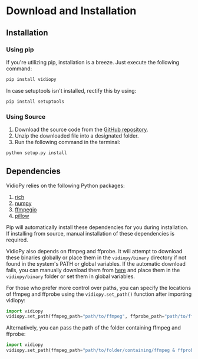 # Download and Installation

## Installation

### Using pip

If you're utilizing pip, installation is a breeze. Just execute the following command:

```bash
pip install vidiopy
```

In case setuptools isn't installed, rectify this by using:

```bash
pip install setuptools
```

### Using Source

1. Download the source code from the [GitHub repository](https://github.com/SohamTilekar/vidiopy).
2. Unzip the downloaded file into a designated folder.
3. Run the following command in the terminal:

```bash
python setup.py install
```

## Dependencies

VidioPy relies on the following Python packages:

1. [rich](https://github.com/Textualize/rich)
2. [numpy](https://numpy.org/)
3. [ffmpegio](https://github.com/python-ffmpegio/python-ffmpegio)
4. [pillow](https://pypi.org/project/pillow/)

Pip will automatically install these dependencies for you during installation. If installing from source, manual installation of these dependencies is required.

VidioPy also depends on ffmpeg and ffprobe. It will attempt to download these binaries globally or place them in the `vidiopy/binary` directory if not found in the system's PATH or global variables. If the automatic download fails, you can manually download them from [here](https://ffmpeg.org/download.html) and place them in the `vidiopy/binary` folder or set them in global variables.

For those who prefer more control over paths, you can specify the locations of ffmpeg and ffprobe using the `vidiopy.set_path()` function after importing vidiopy:

```python
import vidiopy
vidiopy.set_path(ffmpeg_path="path/to/ffmpeg", ffprobe_path="path/to/ffprobe")
```

Alternatively, you can pass the path of the folder containing ffmpeg and ffprobe:

```python
import vidiopy
vidiopy.set_path(ffmpeg_path="path/to/folder/containing/ffmpeg & ffprobe")
```
